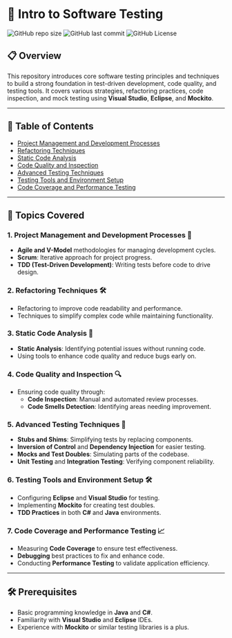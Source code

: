 # 🧪 Intro to Software Testing

![GitHub repo size](https://img.shields.io/github/repo-size/KoganTheDev/Intro-to-Software-Testing?color=blue)
![GitHub last commit](https://img.shields.io/github/last-commit/KoganTheDev/Intro-to-Software-Testing?color=brightgreen)
![GitHub License](https://img.shields.io/github/license/KoganTheDev/Intro-to-Software-Testing)

## 📋 Overview
This repository introduces core software testing principles and techniques to build a strong foundation in test-driven development, code quality, and testing tools. It covers various strategies, refactoring practices, code inspection, and mock testing using **Visual Studio**, **Eclipse**, and **Mockito**.

---

## 📑 Table of Contents
- [Project Management and Development Processes](#project-management-and-development-processes)
- [Refactoring Techniques](#refactoring-techniques)
- [Static Code Analysis](#static-code-analysis)
- [Code Quality and Inspection](#code-quality-and-inspection)
- [Advanced Testing Techniques](#advanced-testing-techniques)
- [Testing Tools and Environment Setup](#testing-tools-and-environment-setup)
- [Code Coverage and Performance Testing](#code-coverage-and-performance-testing)

---

## 📝 Topics Covered

### 1. Project Management and Development Processes 🚀
   - **Agile and V-Model** methodologies for managing development cycles.
   - **Scrum**: Iterative approach for project progress.
   - **TDD (Test-Driven Development)**: Writing tests before code to drive design.

### 2. Refactoring Techniques 🛠️
   - Refactoring to improve code readability and performance.
   - Techniques to simplify complex code while maintaining functionality.

### 3. Static Code Analysis 🧐
   - **Static Analysis**: Identifying potential issues without running code.
   - Using tools to enhance code quality and reduce bugs early on.

### 4. Code Quality and Inspection 🔍
   - Ensuring code quality through:
     - **Code Inspection**: Manual and automated review processes.
     - **Code Smells Detection**: Identifying areas needing improvement.

### 5. Advanced Testing Techniques 🧩
   - **Stubs and Shims**: Simplifying tests by replacing components.
   - **Inversion of Control** and **Dependency Injection** for easier testing.
   - **Mocks and Test Doubles**: Simulating parts of the codebase.
   - **Unit Testing** and **Integration Testing**: Verifying component reliability.

### 6. Testing Tools and Environment Setup 🛠️
   - Configuring **Eclipse** and **Visual Studio** for testing.
   - Implementing **Mockito** for creating test doubles.
   - **TDD Practices** in both **C#** and **Java** environments.

### 7. Code Coverage and Performance Testing 📈
   - Measuring **Code Coverage** to ensure test effectiveness.
   - **Debugging** best practices to fix and enhance code.
   - Conducting **Performance Testing** to validate application efficiency.


---

## 🛠️ Prerequisites
- Basic programming knowledge in **Java** and **C#**.
- Familiarity with **Visual Studio** and **Eclipse** IDEs.
- Experience with **Mockito** or similar testing libraries is a plus.
